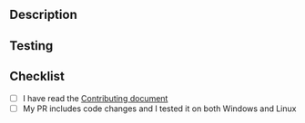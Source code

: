 ## Description
[NOTE]: # ( Please describe your changes in detail. Why is this change required? )
[NOTE]: # ( Please include a reference to an issue, e.g. "Fixes #XXX". If your change is trivial, such as fixing a typo, you can skip this. )


## Testing
[NOTE]: # ( Please describe in detail how you tested your changes. Only applicable if this PR includes changes to code. )


## Checklist
- [ ] I have read the [Contributing document](https://github.com/tabfloater/tabfloater/blob/master/docs/CONTRIBUTING.md)
- [ ] My PR includes code changes and I tested it on both Windows and Linux
